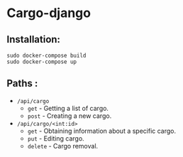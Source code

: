 # Cargo-django

## Installation:   
```sudo docker-compose build```  
```sudo docker-compose up```  

## Paths :
- `/api/cargo`
  - `get` - Getting a list of cargo.  
  - `post` - Creating a new cargo.  
- `/api/cargo/<int:id>`
  - `get` - Obtaining information about a specific cargo.  
  - `put` - Editing cargo.  
  - `delete` - Cargo removal.  